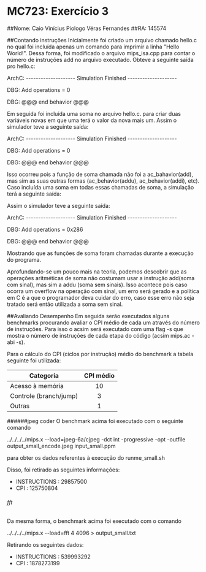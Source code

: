 # MC723: Exercício 3
##Nome: Caio Vinícius Piologo Véras Fernandes
##RA: 145574

##Contando instruções
Inicialmente foi criado um arquivo chamado hello.c no qual foi incluída apenas um comando para imprimir a linha "Hello World!". Dessa forma, foi modificado o arquivo mips_isa.cpp para contar o número de instruções add no arquivo executado.
Obteve a seguinte saída pro hello.c:

ArchC: -------------------- Simulation Finished --------------------

DBG: Add operations = 0

DBG: @@@ end behavior @@@

Em seguida foi incluída uma soma no arquivo hello.c. para criar duas variáveis novas em que uma terá o valor da nova mais um.
Assim o simulador teve a seguinte saída:

ArchC: -------------------- Simulation Finished --------------------

DBG: Add operations = 0

DBG: @@@ end behavior @@@

Isso ocorreu pois a função de soma chamada não foi a ac_bahavior(add), mas sim as suas outras formas (ac_behavior(addu), ac_behavior(addi), etc). Caso incluída uma soma em todas essas chamadas de soma, a simulação terá a seguinte saída:

Assim o simulador teve a seguinte saída:

ArchC: -------------------- Simulation Finished --------------------

DBG: Add operations = 0x286

DBG: @@@ end behavior @@@

Mostrando que as funções de soma foram chamadas durante a execução do programa.

Aprofundando-se um pouco mais na teoria, podemos descobrir que as operações aritméticas de soma não costumam usar a instrução add(soma com sinal), mas sim a addu (soma sem sinais). Isso acontece pois caso ocorra um overflow na operação com sinal, um erro será gerado e a política em C é a que o programador deva cuidar do erro, caso esse erro não seja tratado será então utilizada a soma sem sinal.

##Avaliando Desempenho
Em seguida serão executados alguns benchmarks procurando avaliar o CPI médio de cada um através do número de instruções. Para isso o acsim será executado com uma flag -s que mostra o número de instruções de cada etapa do código (acsim mips.ac -abi -s).

Para o cálculo do CPI (ciclos por instrução) médio do benchmark a tabela seguinte foi utilizada:

| Categoria                  | CPI médio     |
| -------------              |:-------------:|
| Acesso à memória           | 10            |
| Controle (branch/jump)     | 3             |
| Outras                     | 1             |

######jpeg coder
O benchmark acima foi executado com o seguinte comando

../../../../mips.x --load=jpeg-6a/cjpeg -dct int -progressive -opt -outfile output_small_encode.jpeg input_small.ppm 

para obter os dados referentes à execução do runme_small.sh

Disso, foi retirado as seguintes informações:
- INSTRUCTIONS : 29857500
- CPI : 125750804

###### fft

Da mesma forma, o benchmark acima foi executado com o comando

../../../../mips.x --load=fft 4 4096 > output_small.txt

Retirando os seguintes dados:
- INSTRUCTIONS : 539993292
- CPI : 1878273199

